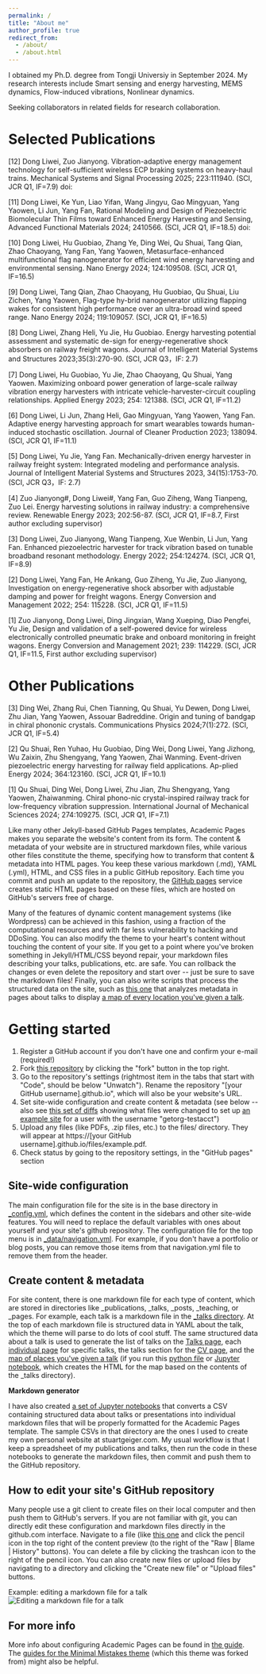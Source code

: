 ```yaml
---
permalink: /
title: "About me"
author_profile: true
redirect_from: 
  - /about/
  - /about.html
---
```


I obtained my Ph.D. degree from Tongji Universiy in September 2024. My research interests include Smart sensing and energy harvesting, MEMS dynamics, Flow-induced vibrations, Nonlinear dynamics. 

Seeking collaborators in related fields for research collaboration.

Selected Publications
======
[12] Dong Liwei, Zuo Jianyong. Vibration-adaptive energy management technology for self-sufficient wireless ECP braking systems on heavy-haul trains. Mechanical Systems and Signal Processing 2025; 223:111940. (SCI, JCR Q1, IF=7.9) doi:

[11] Dong Liwei, Ke Yun, Liao Yifan, Wang Jingyu, Gao Mingyuan, Yang Yaowen, Li Jun, Yang Fan, Rational Modeling and Design of Piezoelectric Biomolecular Thin Films toward Enhanced Energy Harvesting and Sensing, Advanced Functional Materials 2024; 2410566. (SCI, JCR Q1, IF=18.5) doi:

[10] Dong Liwei, Hu Guobiao, Zhang Ye, Ding Wei, Qu Shuai, Tang Qian, Zhao Chaoyang, Yang Fan, Yang Yaowen, Metasurface-enhanced multifunctional flag nanogenerator for efficient wind energy harvesting and environmental sensing. Nano Energy 2024; 124:109508. (SCI, JCR Q1, IF=16.5)

[9] Dong Liwei, Tang Qian, Zhao Chaoyang, Hu Guobiao, Qu Shuai, Liu Zichen, Yang Yaowen, Flag-type hy-brid nanogenerator utilizing flapping wakes for consistent high performance over an ultra-broad wind speed range. Nano Energy 2024; 119:109057. (SCI, JCR Q1, IF=16.5)

[8] Dong Liwei, Zhang Heli, Yu Jie, Hu Guobiao. Energy harvesting potential assessment and systematic de-sign for energy-regenerative shock absorbers on railway freight wagons. Journal of Intelligent Material Systems and Structures 2023;35(3):270-90. (SCI, JCR Q3，IF: 2.7)

[7] Dong Liwei, Hu Guobiao, Yu Jie, Zhao Chaoyang, Qu Shuai, Yang Yaowen. Maximizing onboard power generation of large-scale railway vibration energy harvesters with intricate vehicle-harvester-circuit coupling relationships. Applied Energy 2023; 254: 121388. (SCI, JCR Q1, IF=11.2)

[6] Dong Liwei, Li Jun, Zhang Heli, Gao Mingyuan, Yang Yaowen, Yang Fan. Adaptive energy harvesting approach for smart wearables towards human-induced stochastic oscillation. Journal of Cleaner Production 2023; 138094. (SCI, JCR Q1, IF=11.1)

[5] Dong Liwei, Yu Jie, Yang Fan. Mechanically-driven energy harvester in railway freight system: Integrated modeling and performance analysis. Journal of Intelligent Material Systems and Structures 2023, 34(15):1753-70. (SCI, JCR Q3，IF: 2.7)

[4] Zuo Jianyong#, Dong Liwei#, Yang Fan, Guo Ziheng, Wang Tianpeng, Zuo Lei. Energy harvesting solutions in railway industry: a comprehensive review. Renewable Energy 2023; 202:56-87. (SCI, JCR Q1, IF=8.7, First author excluding supervisor)

[3] Dong Liwei, Zuo Jianyong, Wang Tianpeng, Xue Wenbin, Li Jun, Yang Fan. Enhanced piezoelectric harvester for track vibration based on tunable broadband resonant methodology. Energy 2022; 254:124274. (SCI, JCR Q1, IF=8.9)

[2] Dong Liwei, Yang Fan, He Ankang, Guo Ziheng, Yu Jie, Zuo Jianyong, Investigation on energy-regenerative shock absorber with adjustable damping and power for freight wagons. Energy Conversion and Management 2022; 254: 115228. (SCI, JCR Q1, IF=11.5)

[1] Zuo Jianyong, Dong Liwei, Ding Jingxian, Wang Xueping, Diao Pengfei, Yu Jie, Design and validation of a self-powered device for wireless electronically controlled pneumatic brake and onboard monitoring in freight wagons. Energy Conversion and Management 2021; 239: 114229. (SCI, JCR Q1, IF=11.5, First author excluding supervisor)

Other Publications
======
[3] Ding Wei, Zhang Rui, Chen Tianning, Qu Shuai, Yu Dewen, Dong Liwei, Zhu Jian, Yang Yaowen, Assouar Badreddine. Origin and tuning of bandgap in chiral phononic crystals. Communications Physics 2024;7(1):272. (SCI, JCR Q1, IF=5.4)

[2] Qu Shuai, Ren Yuhao, Hu Guobiao, Ding Wei, Dong Liwei, Yang Jizhong, Wu Zaixin, Zhu Shengyang, Yang Yaowen, Zhai Wanming. Event-driven piezoelectric energy harvesting for railway field applications. Ap-plied Energy 2024; 364:123160. (SCI, JCR Q1, IF=10.1)

[1] Qu Shuai, Ding Wei, Dong Liwei, Zhu Jian, Zhu Shengyang, Yang Yaowen, Zhaiwanming. Chiral phono-nic crystal-inspired railway track for low-frequency vibration suppression. International Journal of Mechanical Sciences 2024; 274:109275. (SCI, JCR Q1, IF=7.1)



Like many other Jekyll-based GitHub Pages templates, Academic Pages makes you separate the website's content from its form. The content & metadata of your website are in structured markdown files, while various other files constitute the theme, specifying how to transform that content & metadata into HTML pages. You keep these various markdown (.md), YAML (.yml), HTML, and CSS files in a public GitHub repository. Each time you commit and push an update to the repository, the [GitHub pages](https://pages.github.com/) service creates static HTML pages based on these files, which are hosted on GitHub's servers free of charge.

Many of the features of dynamic content management systems (like Wordpress) can be achieved in this fashion, using a fraction of the computational resources and with far less vulnerability to hacking and DDoSing. You can also modify the theme to your heart's content without touching the content of your site. If you get to a point where you've broken something in Jekyll/HTML/CSS beyond repair, your markdown files describing your talks, publications, etc. are safe. You can rollback the changes or even delete the repository and start over -- just be sure to save the markdown files! Finally, you can also write scripts that process the structured data on the site, such as [this one](https://github.com/academicpages/academicpages.github.io/blob/master/talkmap.ipynb) that analyzes metadata in pages about talks to display [a map of every location you've given a talk](https://academicpages.github.io/talkmap.html).

Getting started
======
1. Register a GitHub account if you don't have one and confirm your e-mail (required!)
1. Fork [this repository](https://github.com/academicpages/academicpages.github.io) by clicking the "fork" button in the top right. 
1. Go to the repository's settings (rightmost item in the tabs that start with "Code", should be below "Unwatch"). Rename the repository "[your GitHub username].github.io", which will also be your website's URL.
1. Set site-wide configuration and create content & metadata (see below -- also see [this set of diffs](http://archive.is/3TPas) showing what files were changed to set up [an example site](https://getorg-testacct.github.io) for a user with the username "getorg-testacct")
1. Upload any files (like PDFs, .zip files, etc.) to the files/ directory. They will appear at https://[your GitHub username].github.io/files/example.pdf.  
1. Check status by going to the repository settings, in the "GitHub pages" section

Site-wide configuration
------
The main configuration file for the site is in the base directory in [_config.yml](https://github.com/academicpages/academicpages.github.io/blob/master/_config.yml), which defines the content in the sidebars and other site-wide features. You will need to replace the default variables with ones about yourself and your site's github repository. The configuration file for the top menu is in [_data/navigation.yml](https://github.com/academicpages/academicpages.github.io/blob/master/_data/navigation.yml). For example, if you don't have a portfolio or blog posts, you can remove those items from that navigation.yml file to remove them from the header. 

Create content & metadata
------
For site content, there is one markdown file for each type of content, which are stored in directories like _publications, _talks, _posts, _teaching, or _pages. For example, each talk is a markdown file in the [_talks directory](https://github.com/academicpages/academicpages.github.io/tree/master/_talks). At the top of each markdown file is structured data in YAML about the talk, which the theme will parse to do lots of cool stuff. The same structured data about a talk is used to generate the list of talks on the [Talks page](https://academicpages.github.io/talks), each [individual page](https://academicpages.github.io/talks/2012-03-01-talk-1) for specific talks, the talks section for the [CV page](https://academicpages.github.io/cv), and the [map of places you've given a talk](https://academicpages.github.io/talkmap.html) (if you run this [python file](https://github.com/academicpages/academicpages.github.io/blob/master/talkmap.py) or [Jupyter notebook](https://github.com/academicpages/academicpages.github.io/blob/master/talkmap.ipynb), which creates the HTML for the map based on the contents of the _talks directory).

**Markdown generator**

I have also created [a set of Jupyter notebooks](https://github.com/academicpages/academicpages.github.io/tree/master/markdown_generator
) that converts a CSV containing structured data about talks or presentations into individual markdown files that will be properly formatted for the Academic Pages template. The sample CSVs in that directory are the ones I used to create my own personal website at stuartgeiger.com. My usual workflow is that I keep a spreadsheet of my publications and talks, then run the code in these notebooks to generate the markdown files, then commit and push them to the GitHub repository.

How to edit your site's GitHub repository
------
Many people use a git client to create files on their local computer and then push them to GitHub's servers. If you are not familiar with git, you can directly edit these configuration and markdown files directly in the github.com interface. Navigate to a file (like [this one](https://github.com/academicpages/academicpages.github.io/blob/master/_talks/2012-03-01-talk-1.md) and click the pencil icon in the top right of the content preview (to the right of the "Raw | Blame | History" buttons). You can delete a file by clicking the trashcan icon to the right of the pencil icon. You can also create new files or upload files by navigating to a directory and clicking the "Create new file" or "Upload files" buttons. 

Example: editing a markdown file for a talk
![Editing a markdown file for a talk](/images/editing-talk.png)

For more info
------
More info about configuring Academic Pages can be found in [the guide](https://academicpages.github.io/markdown/). The [guides for the Minimal Mistakes theme](https://mmistakes.github.io/minimal-mistakes/docs/configuration/) (which this theme was forked from) might also be helpful.
